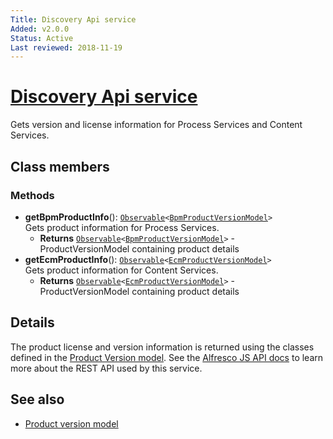 ```yaml
---
Title: Discovery Api service
Added: v2.0.0
Status: Active
Last reviewed: 2018-11-19
---
```


# [Discovery Api service](../../lib/core/services/discovery-api.service.ts "Defined in discovery-api.service.ts")

Gets version and license information for Process Services and Content Services.

## Class members

### Methods

-   **getBpmProductInfo**(): [`Observable`](http://reactivex.io/documentation/observable.html)`<`[`BpmProductVersionModel`](../../lib/core/models/product-version.model.ts)`>`<br/>
    Gets product information for Process Services.
    -   **Returns** [`Observable`](http://reactivex.io/documentation/observable.html)`<`[`BpmProductVersionModel`](../../lib/core/models/product-version.model.ts)`>` - ProductVersionModel containing product details
-   **getEcmProductInfo**(): [`Observable`](http://reactivex.io/documentation/observable.html)`<`[`EcmProductVersionModel`](../../lib/core/models/product-version.model.ts)`>`<br/>
    Gets product information for Content Services.
    -   **Returns** [`Observable`](http://reactivex.io/documentation/observable.html)`<`[`EcmProductVersionModel`](../../lib/core/models/product-version.model.ts)`>` - ProductVersionModel containing product details

## Details

The product license and version information is returned using the
classes defined in the [Product Version model](product-version.model.md).
See the
[Alfresco JS API docs](https://github.com/Alfresco/alfresco-js-api/tree/master/src/alfresco-discovery-rest-api)
to learn more about the REST API used by this service.

## See also

-   [Product version model](product-version.model.md)
